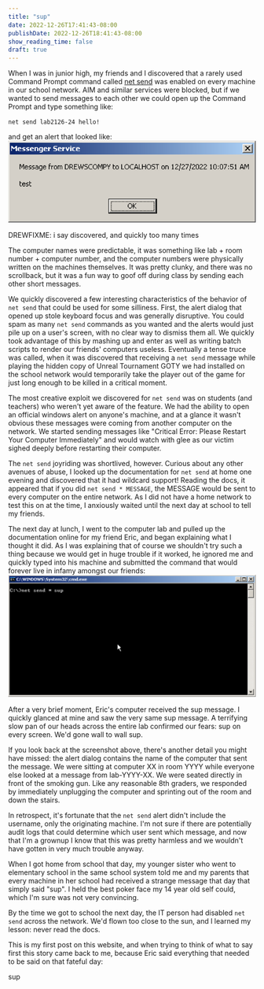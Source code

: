```yaml
---
title: "sup"
date: 2022-12-26T17:41:43-08:00
publishDate: 2022-12-26T18:41:43-08:00
show_reading_time: false
draft: true
---
```


When I was in junior high, my friends and I discovered that a rarely used Command Prompt command called [net send]((https://www.lifewire.com/net-send-2618095)) was enabled on every machine in our school network. AIM and similar services were blocked, but if we wanted to send messages to each other we could open up the Command Prompt and type something like:
```text
net send lab2126-24 hello!
```

and get an alert that looked like:
![net send alert screenshot](./images/net%20send%20alert.png)

DREWFIXME: i say discovered, and quickly too many times

The computer names were predictable, it was something like lab + room number + computer number, and the computer numbers were physically written on the machines themselves. It was pretty clunky, and there was no scrollback, but it was a fun way to goof off during class by sending each other short messages.

We quickly discovered a few interesting characteristics of the behavior of `net send` that could be used for some silliness. First, the alert dialog that opened up stole keyboard focus and was generally disruptive. You could spam as many `net send` commands as you wanted and the alerts would just pile up on a user's screen, with no clear way to dismiss them all. We quickly took advantage of this by mashing up and enter as well as writing batch scripts to render our friends' computers useless. Eventually a tense truce was called, when it was discovered that receiving a `net send` message while playing the hidden copy of Unreal Tournament GOTY we had installed on the school network would temporarily take the player out of the game for just long enough to be killed in a critical moment.

The most creative exploit we discovered for `net send` was on students (and teachers) who weren't yet aware of the feature. We had the ability to open an official windows alert on anyone's machine, and at a glance it wasn't obvious these messages were coming from another computer on the network. We started sending messages like "Critical Error: Please Restart Your Computer Immediately" and would watch with glee as our victim sighed deeply before restarting their computer.

The `net send` joyriding was shortlived, however. Curious about any other avenues of abuse, I looked up the documentation for `net send` at home one evening and discovered that it had wildcard support! Reading the docs, it appeared that if you did `net send * MESSAGE`, the MESSAGE would be sent to every computer on the entire network. As I did not have a home network to test this on at the time, I anxiously waited until the next day at school to tell my friends.

The next day at lunch, I went to the computer lab and pulled up the documentation online for my friend Eric, and began explaining what I thought it did. As I was explaining that of course we shouldn't try such a thing because we would get in huge trouble if it worked, he ignored me and quickly typed into his machine and submitted the command that would forever live in infamy amongst our friends:
![screenshot of windows command prompt with the command: net send * sup](./images/net%20send%20*%20sup.png)

After a very brief moment, Eric's computer received the sup message. I quickly glanced at mine and saw the very same sup message. A terrifying slow pan of our heads across the entire lab confirmed our fears: sup on every screen. We'd gone wall to wall sup.

If you look back at the screenshot above, there's another detail you might have missed: the alert dialog contains the name of the computer that sent the message. We were sitting at computer XX in room YYYY while everyone else looked at a message from lab-YYYY-XX. We were seated directly in front of the smoking gun. Like any reasonable 8th graders, we responded by immediately unplugging the computer and sprinting out of the room and down the stairs.

In retrospect, it's fortunate that the `net send` alert didn't include the username, only the originating machine. I'm not sure if there are potentially audit logs that could determine which user sent which message, and now that I'm a grownup I know that this was pretty harmless and we wouldn't have gotten in very much trouble anyway.

When I got home from school that day, my younger sister who went to elementary school in the same school system told me and my parents that every machine in her school had received a strange message that day that simply said "sup". I held the best poker face my 14 year old self could, which I'm sure was not very convincing.

By the time we got to school the next day, the IT person had disabled `net send` across the network. We'd flown too close to the sun, and I learned my lesson: never read the docs.

This is my first post on this website, and when trying to think of what to say first this story came back to me, because Eric said everything that needed to be said on that fateful day:

sup